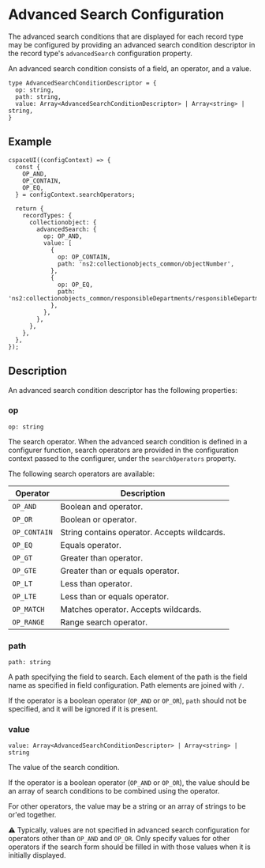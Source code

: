# Advanced Search Configuration

The advanced search conditions that are displayed for each record type may be configured by providing an advanced search condition descriptor in the record type's `advancedSearch` configuration property.

An advanced search condition consists of a field, an operator, and a value.

```
type AdvancedSearchConditionDescriptor = {
  op: string,
  path: string,
  value: Array<AdvancedSearchConditionDescriptor> | Array<string> | string,
}
```

## Example

```
cspaceUI((configContext) => {
  const {
    OP_AND,
    OP_CONTAIN,
    OP_EQ,
  } = configContext.searchOperators;

  return {
    recordTypes: {
      collectionobject: {
        advancedSearch: {
          op: OP_AND,
          value: [
            {
              op: OP_CONTAIN,
              path: 'ns2:collectionobjects_common/objectNumber',
            },
            {
              op: OP_EQ,
              path: 'ns2:collectionobjects_common/responsibleDepartments/responsibleDepartment',
            },
          },
        },
      },
    },
  },
});
```

## Description

An advanced search condition descriptor has the following properties:

### op
```
op: string
```
The search operator. When the advanced search condition is defined in a configurer function, search operators are provided in the configuration context passed to the configurer, under the `searchOperators` property.

The following search operators are available:

|Operator    |Description|
|------------|-----------|
|`OP_AND`    |Boolean and operator.|
|`OP_OR`     |Boolean or operator.|
|`OP_CONTAIN`|String contains operator. Accepts wildcards.|
|`OP_EQ`     |Equals operator.|
|`OP_GT`     |Greater than operator.|
|`OP_GTE`    |Greater than or equals operator.|
|`OP_LT`     |Less than operator.|
|`OP_LTE`    |Less than or equals operator.|
|`OP_MATCH`  |Matches operator. Accepts wildcards.|
|`OP_RANGE`  |Range search operator.|

### path
```
path: string
```
A path specifying the field to search. Each element of the path is the field name as specified in field configuration. Path elements are joined with `/`.

If the operator is a boolean operator (`OP_AND` or `OP_OR`), `path` should not be specified, and it will be ignored if it is present.

### value
```
value: Array<AdvancedSearchConditionDescriptor> | Array<string> | string
```
The value of the search condition.

If the operator is a boolean operator (`OP_AND` or `OP_OR`), the value should be an array of search conditions to be combined using the operator.

For other operators, the value may be a string or an array of strings to be or'ed together.

⚠️ Typically, values are not specified in advanced search configuration for operators other than `OP_AND` and `OP_OR`. Only specify values for other operators if the search form should be filled in with those values when it is initially displayed.